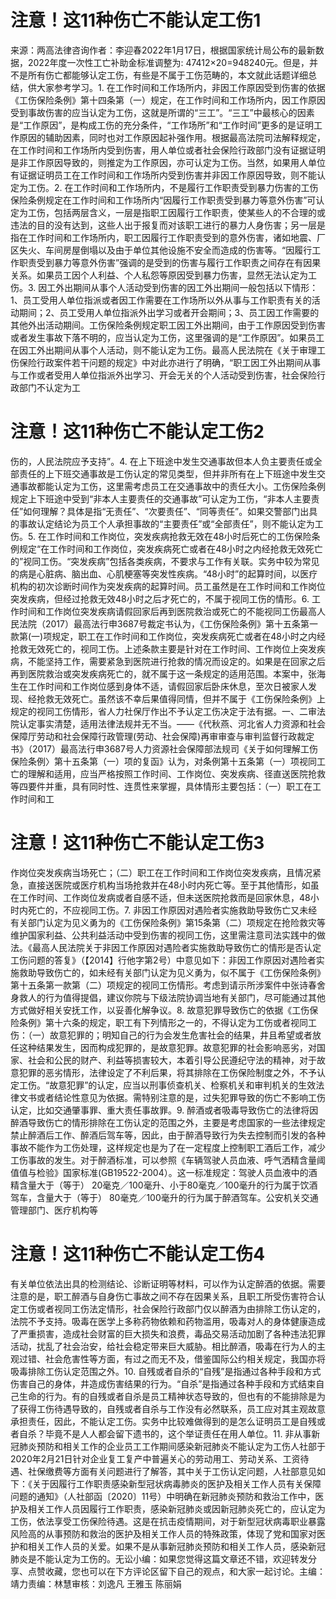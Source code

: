 # 注意！这11种伤亡不能认定工伤1

来源：两高法律咨询作者：李迎春2022年1月17日，根据国家统计局公布的最新数据，2022年度一次性工亡补助金标准调整为:  47412×20=948240元。但是，并不是所有伤亡都能够认定工伤，有些是不属于工伤范畴的，本文就此话题详细总结，供大家参考学习。1. 在工作时间和工作场所内，非因工作原因受到伤害的依据《工伤保险条例》第十四条第（一）规定，在工作时间和工作场所内，因工作原因受到事故伤害的应当认定为工伤，这就是所谓的“三工”。“三工”中最核心的因素是“工作原因”，是构成工伤的充分条件，“工作场所”和“工作时间”更多的是证明工作原因的辅助因素，同时也对工作原因起补强作用。根据最高法院司法解释规定，在工作时间和工作场所内受到伤害，用人单位或者社会保险行政部门没有证据证明是非工作原因导致的，则推定为工作原因，亦可认定为工伤。当然，如果用人单位有证据证明员工在工作时间和工作场所内受到伤害并非因工作原因导致，则不能认定为工伤。2. 在工作时间和工作场所内，不是履行工作职责受到暴力伤害的工伤保险条例规定在工作时间和工作场所内“因履行工作职责受到暴力等意外伤害”可认定为工伤，包括两层含义，一层是指职工因履行工作职责，使某些人的不合理的或违法的目的没有达到，这些人出于报复而对该职工进行的暴力人身伤害；另一层是指在工作时间和工作场所内，职工因履行工作职责受到的意外伤害，诸如地震、厂区失火、车间房屋倒塌以及由于单位其他设施不安全而造成的伤害等。“因履行工作职责受到暴力等意外伤害”强调的是受到的伤害与履行工作职责之间存在有因果关系。如果员工因个人利益、个人私怨等原因受到暴力伤害，显然无法认定为工伤。3. 因工外出期间从事个人活动受到伤害的因工外出期间一般包括以下情形：1、员工受用人单位指派或者因工作需要在工作场所以外从事与工作职责有关的活动期间；2、员工受用人单位指派外出学习或者开会期间；3、员工因工作需要的其他外出活动期间。工伤保险条例规定职工因工外出期间，由于工作原因受到伤害或者发生事故下落不明的，应当认定为工伤，这里强调的是“工作原因”。如果员工在因工外出期间从事个人活动，则不能认定为工伤。最高人民法院在《关于审理工伤保险行政案件若干问题的规定》中对此亦进行了明确，“职工因工外出期间从事与工作或者受用人单位指派外出学习、开会无关的个人活动受到伤害，社会保险行政部门不认定为工

# 注意！这11种伤亡不能认定工伤2

伤的，人民法院应予支持”。4. 在上下班途中发生交通事故但本人负主要责任或全部责任的上下班交通事故是工伤认定的常见类型，但并非所有在上下班途中发生交通事故都能认定为工伤，这里需考虑员工在交通事故中的责任大小。工伤保险条例规定上下班途中受到“非本人主要责任的交通事故”可认定为工伤，“非本人主要责任”如何理解？具体是指“无责任”、“次要责任”、“同等责任”。如果交警部门出具的事故认定结论为员工个人承担事故的“主要责任”或“全部责任”，则不能认定为工伤。5. 在工作时间和工作岗位，突发疾病抢救无效在48小时后死亡的工伤保险条例规定“在工作时间和工作岗位，突发疾病死亡或者在48小时之内经抢救无效死亡的”视同工伤。“突发疾病”包括各类疾病，不要求与工作有关联。实务中较为常见的病是心脏病、脑出血、心肌梗塞等突发性疾病。“48小时”的起算时间，以医疗机构的初次诊断时间作为突发疾病的起算时间。员工虽然是在工作时间和工作岗位突发疾病，但经过抢救无效48小时之后才死亡的，不属于视同工伤的情形。6. 工作时间和工作岗位突发疾病请假回家后再到医院救治或死亡的不能视同工伤最高人民法院（2017）最高法行申3687号裁定书认为，《工伤保险条例》第十五条第一款第(一)项规定，职工在工作时间和工作岗位，突发疾病死亡或者在48小时之内经抢救无效死亡的，视同工伤。上述条款主要是针对在工作时间、工作岗位上突发疾病，不能坚持工作，需要紧急到医院进行抢救的情况而设定的。如果是在回家之后再到医院救治或突发疾病死亡的，就不属于这一条规定的适用范围。本案中，张海生在工作时间和工作岗位感到身体不适，请假回家后卧床休息，至次日被家人发现、经抢救无效死亡。虽然该不幸后果值得同情，但并不属于《工伤保险条例》上规定的视同工伤情形，省人力社保厅作出不予认定工伤决定于法有据。一、二审法院认定事实清楚，适用法律法规并无不当。——《代秋燕、河北省人力资源和社会保障厅劳动和社会保障行政管理(劳动、社会保障)再审审查与审判监督行政裁定书》（2017）最高法行申3687号人力资源社会保障部法规司《关于如何理解工伤保险条例〉第十五条第（一）项的复函》认为，对条例第十五条第（一）项视同工亡的理解和适用，应当严格按照工作时间、工作岗位、突发疾病、径直送医院抢救等四要件并重，具有同时性、连贯性来掌握，具体情形主要包括：（一）职工在工作时间和工

# 注意！这11种伤亡不能认定工伤3

作岗位突发疾病当场死亡；（二）职工在工作时间和工作岗位突发疾病，且情况紧急，直接送医院或医疗机构当场抢救并在48小时内死亡等。至于其他情形，如虽在工作时间、工作岗位发病或者自感不适，但未送医院抢救而是回家休息，48小时内死亡的，不应视同工伤。7. 非因工作原因对遇险者实施救助导致伤亡又未经有关部门认定为见义勇为的《工伤保险条例》第15条第（二）项规定在抢险救灾等维护国家利益、公共利益活动中受到伤害的视同工伤，这里需注意司法实践中的做法。《最高人民法院关于非因工作原因对遇险者实施救助导致伤亡的情形是否认定工伤问题的答复》（【2014】行他字第2号）中意见如下：非因工作原因对遇险者实施救助导致伤亡的，如未经有关部门认定为见义勇为，似不属于《工伤保险条例》第十五条第一款第（二）项规定的视同工伤情形。考虑到请示所涉案件中张诗春舍身救人的行为值得提倡，建议你院与下级法院协调当地有关部门，尽可能通过其他方式做好相关安抚工作，以妥善化解争议。8. 故意犯罪导致伤亡的依据《工伤保险条例》第十六条的规定，职工有下列情形之一的，不得认定为工伤或者视同工伤：（一）故意犯罪的；明知自己的行为会发生危害社会的结果，井且希望或者放任这种结果发生，因而构成犯罪的，是故意犯罪。故意犯罪的社会影响恶劣，对国家、社会和公民的财产、利益等损害较大，本着引导公民遵纪守法的精神，对于故意犯罪的恶劣情形，法律设定了不利后果，将其排除在工伤保险制度之外，不予认定工伤。“故意犯罪”的认定，应当以刑事侦查机关、检察机关和审判机关的生效法律文书或者结论性意见为依据。需特别注意的是，过失犯罪导致的伤亡不影响工伤认定，比如交通肇事罪、重大责任事故罪。9. 醉酒或者吸毒导致伤亡的法律将因醉酒导致伤亡的情形排除在工伤认定的范围之外，主要是考虑国家的一些法律规定禁止醉酒后工作、醉酒后驾车等，因此，由于醉酒导致行为失去控制而引发的各种事故不能作为工伤处理，这样规定也是为了在一定程度上控制职工酒后工作，减少工伤事故的发生。对于醉酒标准，可以参照《车辆驾驶人员血液、呼气洒精含量阈值值与检验》国家标准(GB19522-2004）。这一标准规定：驾驶人员血液中的酒精含量大于（等于） 20毫克／100毫升、小于80毫克／100毫升的行为属于饮酒驾车，含量大于（等于） 80毫克／100毫升的行为属于醉酒驾车。公安机关交通管理部门、医疗机构等

# 注意！这11种伤亡不能认定工伤4

有关单位依法出具的检测结论、诊断证明等材料，可以作为认定醉酒的依据。需要注意的是，职工醉酒与自身伤亡事故之间不存在因果关系，且职工所受伤害符合认定工伤或者视同工伤法定情形，社会保险行政部门仅以醉酒为由排除工伤认定的，法院不予支持。吸毒在医学上多称药物依赖和药物滥用，吸毒对人的身体健康造成了严重损害，造成社会财富的巨大损失和浪费，毒品交易活动加剧了各种违法犯罪活动，扰乱了社会治安，给社会稳定带来巨大威胁。相比醉酒，吸毒在行为人的主观过错、社会危害性等方面，有过之而无不及，借鉴国际公约相关规定，我国亦将吸毒排除工伤认定范围之外。10. 自残或者自杀的“自残”是指通过各种手段和方式伤害自己的身体，井造成伤害结果的行为。“自杀”是指通过各种手段和方式结束自己生命的行为。有的自残或者自杀是员工精神状态导致的，但也有的不能排除是为了获得工伤待遇导致的，自残或者自杀与工作没有必然联系，员工应对其主观故意承担责任，因此，不能认定工伤。实务中比较难做得到的是怎么证明员工是自残或者自杀？毕竟不是人人都会留下遗书的，这个举证责任在用人单位。11. 非从事新冠肺炎预防和相关工作的企业员工工作期间感染新冠肺炎不能认定为工伤人社部于2020年2月21日针对企业复工复产中普遍关心的劳动用工、劳动关系、工资待遇、社保缴费等方面有关问题进行了解答，其中关于工伤认定问题，人社部意见如下：《关于因履行工作职责感染新型冠状病毒肺炎的医护及相关工作人员有关保障问题的通知》（人社部函〔2020〕11号）中明确在新冠肺炎预防和救治工作中，医护及相关工作人员因履行工作职责，感染新冠肺炎或因新冠肺炎死亡的，应认定为工伤，依法享受工伤保险待遇。这是在抗击疫情期间，对于新型冠状病毒职业暴露风险高的从事预防和救治的医护及相关工作人员的特殊政策，体现了党和国家对医护和相关工作人员的关爱。如果不是从事新冠肺炎预防和相关工作人员，感染新冠肺炎是不能认定为工伤的。无讼小编：如果您觉得这篇文章还不错，欢迎转发分享、点赞收藏，您也可以在下方评论区留下自己的观点，和大家一起讨论。主编：靖力责编：林慧审核：刘逸凡 王雅玉 陈丽娟 

